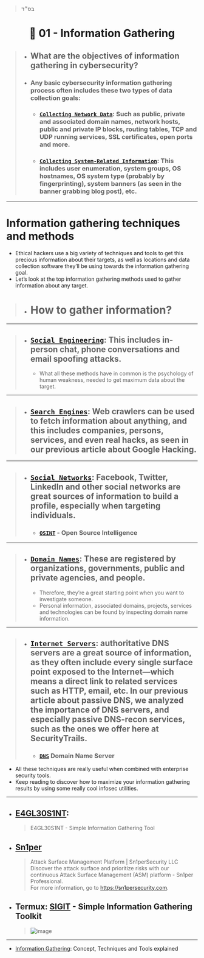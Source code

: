 > בס״ד
<div align="center">
    
# 🔸 01 - Information Gathering

</div>


> - ## **What are the objectives of information gathering in cybersecurity?**
> - ### Any basic cybersecurity information gathering process often includes these two types of data collection goals:
>   - ### [`Collecting Network Data`](): Such as public, private and associated domain names, network hosts, public and private IP blocks, routing tables, TCP and UDP running services, SSL certificates, open ports and more.
>   - ### [`Collecting System-Related Information`]():  This includes user enumeration, system groups, OS hostnames, OS system type (probably by fingerprinting), system banners (as seen in the banner grabbing blog post), etc.

---

# Information gathering techniques and methods
- Ethical hackers use a big variety of techniques and tools to get this precious information about their targets, as well as locations and data collection software they’ll be using towards the information gathering goal.
- Let’s look at the top information gathering methods used to gather information about any target.
> - # How to gather information?

---

>    - ## [`Social Engineering`](): This includes in-person chat, phone conversations and email spoofing attacks. 
>        - What all these methods have in common is the psychology of human weakness, needed to get maximum data about the target.

---

>    - ## [`Search Engines`](): Web crawlers can be used to fetch information about anything, and this includes companies, persons, services, and even real hacks, as seen in our previous article about Google Hacking.

---

>    - ## [`Social Networks`](): Facebook, Twitter, LinkedIn and other social networks are great sources of information to build a profile, especially when targeting individuals.
>       - ### [`OSINT`]() - Open Source Intelligence

---

>    - ## [`Domain Names`](): These are registered by organizations, governments, public and private agencies, and people. 
>       - Therefore, they’re a great starting point when you want to investigate someone. 
>       - Personal information, associated domains, projects, services and technologies can be found by inspecting domain name information.

---

>    - ## [`Internet Servers`](): authoritative DNS servers are a great source of information, as they often include every single surface point exposed to the Internet—which means a direct link to related services such as HTTP, email, etc. In our previous article about passive DNS, we analyzed the importance of DNS servers, and especially passive DNS-recon services, such as the ones we offer here at SecurityTrails.
>       - ### [`DNS`]() Domain Name Server
- All these techniques are really useful when combined with enterprise security tools. 
- Keep reading to discover how to maximize your information gathering results by using some really cool infosec utilities.

---

- ## [E4GL30S1NT](https://github.com/C0MPL3XDEV/E4GL30S1NT): 
    > E4GL30S1NT - Simple Information Gathering Tool
- ## [Sn1per](https://github.com/1N3/Sn1per)
    > Attack Surface Management Platform | Sn1perSecurity LLC <br> Discover the attack surface and prioritize risks with our continuous Attack Surface Management (ASM) platform - Sn1per Professional. <br> For more information, go to https://sn1persecurity.com.
- ## Termux: [SIGIT](https://github.com/termuxhackers-id/SIGIT) - Simple Information Gathering Toolkit
    > ![image](https://user-images.githubusercontent.com/51442719/173302950-284dad74-9623-4f64-a5e1-3e9877df2842.png)

---

- [Information Gathering](https://securitytrails.com/blog/information-gathering): Concept, Techniques and Tools explained
